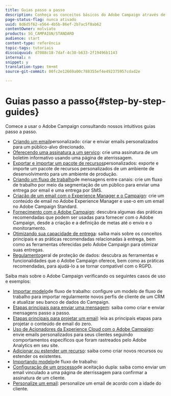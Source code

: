 ```yaml
---
title: Guias passo a passo
description: Conheça os conceitos básicos do Adobe Campaign através de procedimentos simples passo a passo e experimente o poder da solução.
page-status-flag: nunca ativado
uuid: 8d6d5f62-e564-4b5b-86ef-2b7ac5f8ab62
contentOwner: molviato
products: SG_CAMPAIGN/STANDARD
audience: start
content-type: referência
topic-tags: tutoriais
discoiquuid: d7088c18-7daf-4c30-b633-2f19496b1143
internal: n
snippet: y
translation-type: tm+mt
source-git-commit: 00fc2e12669a00c788355ef4e492375957cdad2e

---
```



# Guias passo a passo{#step-by-step-guides}

Comece a usar o Adobe Campaign consultando nossos intuitivos guias passo a passo.

* [Criando um email](https://docs.campaign.adobe.com/doc/standard/getting_started/en/ACS_GettingStartedEmail.html)personalizado: criar e enviar emails personalizados para um público-alvo direcionado.
* [Oferecendo uma assinatura a um serviço](https://docs.campaign.adobe.com/doc/standard/getting_started/en/ACS_GettingStartedLandingPages.html): crie uma assinatura de um boletim informativo usando uma página de aterrissagem.
* [Exportar e importar um pacote de recursos](https://docs.campaign.adobe.com/doc/standard/getting_started/en/ACS_ImportExport.html)personalizados: exporte e importe um pacote de recursos personalizados de um ambiente de desenvolvimento para um ambiente de produção.
* [Criando um fluxo de trabalho](https://docs.campaign.adobe.com/doc/standard/getting_started/en/ACS_WorkflowSegmentation.html)de mensagens entre canais: crie um fluxo de trabalho por meio da segmentação de um público para enviar uma entrega por email e uma entrega por SMS.
* [Criação de um email com o Experience Manager e o Campaign](https://docs.campaign.adobe.com/doc/standard/getting_started/en/ACS_AEM.html): crie um conteúdo de email no Adobe Experience Manager e use-o em um email no Adobe Campaign Standard.
* [Fornecimento com o Adobe Campaign](https://docs.campaign.adobe.com/doc/standard/getting_started/en/ACS_DeliveryBestPractices.html): descubra algumas das práticas recomendadas que podem ser usadas para fornecer com o Adobe Campaign, desde a criação e a definição de metas até o envio e o monitoramento.
* [Otimizando sua capacidade de entrega](https://docs.campaign.adobe.com/doc/standard/getting_started/en/ACS_Deliverability.html): saiba mais sobre os conceitos principais e as práticas recomendadas relacionadas à entrega, bem como as ferramentas oferecidas pelo Adobe Campaign para otimizar suas entregas.
* [Regulamento](https://docs.campaign.adobe.com/doc/standard/getting_started/en/ACS_GDPR.html)geral de proteção de dados: descubra as ferramentas e funcionalidades que o Adobe Campaign oferece, bem como as práticas recomendadas, para ajudá-lo a se tornar compatível com o RGPD.

Saiba mais sobre o Adobe Campaign verificando os seguintes casos de uso e exemplos:

* [Importar modelo](../../automating/using/importing-data.md#example--import-workflow-template)de fluxo de trabalho: configure um modelo de fluxo de trabalho para importar regularmente novos perfis de cliente de um CRM e atualizar seu banco de dados do Campaign.
* [Etapas principais para enviar uma mensagem](../../channels/using/key-steps-to-send-a-message.md): saiba como criar e enviar mensagens passo a passo.
* [Etapas principais para projetar um email](../../designing/using/designing-from-scratch.md#designing-an-email-content-from-scratch): leia as principais etapas para projetar o conteúdo de email do zero.
* [Uso de Acionadores da Experience Cloud com o Adobe Campaign](../../integrating/using/abandonment-triggers-use-cases.md): envie emails personalizados para seus clientes seguindo comportamentos específicos que foram rastreados pelo Adobe Analytics em seu site.
* [Adicionar ou estender um recurso](../../developing/using/key-steps-to-add-a-resource.md): saiba como criar novos recursos ou estender os existentes.
* [Importando modelo](../../automating/using/importing-data.md#example--import-workflow-template)de fluxo de trabalho:
* [Configuração de um processo](../../channels/using/setting-up-a-double-opt-in-process.md)de aceitação dupla: saiba como enviar um email vinculado a uma página de aterrissagem para confirmar a assinatura de um cliente.
* [Personalize um email](../../designing/using/personalization.md#example-email-personalization): personalize um email de acordo com a idade do cliente.

